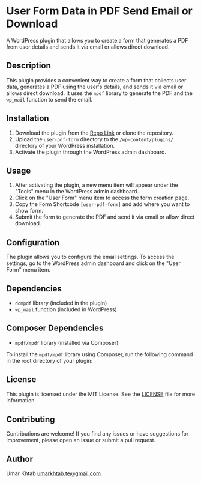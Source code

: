 # User Form Data in PDF Send Email or Download

A WordPress plugin that allows you to create a form that generates a PDF from user details and sends it via email or allows direct download.

## Description

This plugin provides a convenient way to create a form that collects user data, generates a PDF using the user's details, and sends it via email or allows direct download. It uses the `mpdf` library to generate the PDF and the `wp_mail` function to send the email.

## Installation

1. Download the plugin from the [Repo Link](https://github.com/umarkhtabte/wp-plugin-send-form-data-as-pdf-mail) or clone the repository.
2. Upload the `user-pdf-form` directory to the `/wp-content/plugins/` directory of your WordPress installation.
3. Activate the plugin through the WordPress admin dashboard.

## Usage

1. After activating the plugin, a new menu item will appear under the "Tools" menu in the WordPress admin dashboard.
2. Click on the "User Form" menu item to access the form creation page.
3. Copy the Form Shortcode `[user-pdf-form]` and add where you want to show form.
4. Submit the form to generate the PDF and send it via email or allow direct download.

## Configuration

The plugin allows you to configure the email settings. To access the settings, go to the WordPress admin dashboard and click on the "User Form" menu item.

## Dependencies

- `dompdf` library (included in the plugin)
- `wp_mail` function (included in WordPress)

## Composer Dependencies

- `mpdf/mpdf` library (installed via Composer)

To install the `mpdf/mpdf` library using Composer, run the following command in the root directory of your plugin:

## License

This plugin is licensed under the MIT License. See the [LICENSE](https://github.com/umarkhtabte/wp-plugin-send-form-data-as-pdf-mail) file for more information.

## Contributing

Contributions are welcome! If you find any issues or have suggestions for improvement, please open an issue or submit a pull request.

## Author

Umar Khtab
umarkhtab.te@gmail.com
